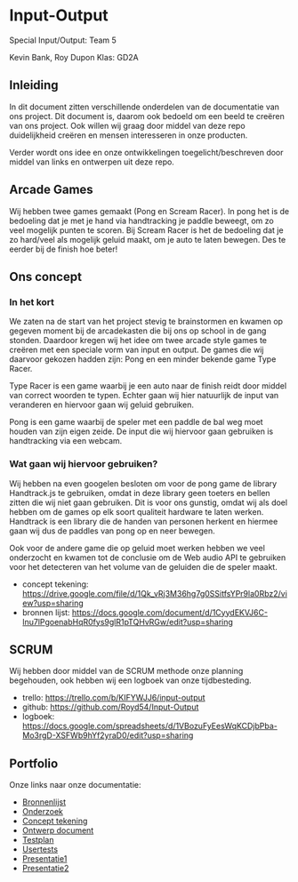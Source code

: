 # Input-Output
Special Input/Output:
Team 5

Kevin Bank, Roy Dupon
Klas: GD2A

## Inleiding
In dit document zitten verschillende onderdelen van de documentatie van ons project.
Dit document is, daarom ook bedoeld om een beeld te creëren van ons project. Ook willen wij graag door middel van deze repo duidelijkheid creëren en mensen interesseren in onze producten.

Verder wordt ons idee en onze ontwikkelingen toegelicht/beschreven door middel van links en ontwerpen uit deze repo. 

## Arcade Games
Wij hebben twee games gemaakt (Pong en Scream Racer). In pong het is de bedoeling dat je met je hand via handtracking je paddle beweegt, om zo veel mogelijk punten te scoren. Bij Scream Racer is het de bedoeling dat je zo hard/veel als mogelijk geluid maakt, om je auto te laten bewegen. Des te eerder bij de finish hoe beter!

## Ons concept
### In het kort
We zaten na de start van het project stevig te brainstormen en kwamen op gegeven moment bij de arcadekasten die bij ons op school in de gang stonden.
Daardoor kregen wij het idee om twee arcade style games te creëren met een speciale vorm van input en output. De games die wij daarvoor gekozen hadden zijn: Pong en een minder bekende game Type Racer. 

Type Racer is een game waarbij je een auto naar de finish reidt door middel van correct woorden te typen. Echter gaan wij hier natuurlijk de input van veranderen en hiervoor gaan wij geluid gebruiken.

Pong is een game waarbij de speler met een paddle de bal weg moet houden van zijn eigen zeide. De input die wij hiervoor gaan gebruiken is handtracking via een webcam.

### Wat gaan wij hiervoor gebruiken?
Wij hebben na even googelen besloten om voor de pong game de library Handtrack.js te gebruiken, omdat in deze library geen toeters en bellen zitten die wij niet gaan gebruiken. Dit is voor ons gunstig, omdat wij als doel hebben om de games op elk soort qualiteit hardware te laten werken. Handtrack is een library die de handen van personen herkent en hiermee gaan wij dus de paddles van pong op en neer bewegen.

Ook voor de andere game die op geluid moet werken hebben we veel onderzocht en kwamen tot de conclusie om de Web audio API te gebruiken voor het detecteren van het volume van de geluiden die de speler maakt.  

* concept tekening: https://drive.google.com/file/d/1Qk_vRj3M36hg7g0SSitfsYPr9la0Rbz2/view?usp=sharing
* bronnen lijst:    https://docs.google.com/document/d/1CyydEKVJ6C-lnu7lPgoenabHqR0fys9glR1pTQHvRGw/edit?usp=sharing

## SCRUM
Wij hebben door middel van de SCRUM methode onze planning begehouden, ook hebben wij een logboek van onze tijdbesteding.

* trello:  https://trello.com/b/KIFYWJJ6/input-output
* github:  https://github.com/Royd54/Input-Output
* logboek: https://docs.google.com/spreadsheets/d/1VBozuFyEesWqKCDjbPba-Mo3rgD-XSFWb9hYf2yraD0/edit?usp=sharing

## Portfolio
Onze links naar onze documentatie:
* [Bronnenlijst](https://docs.google.com/document/d/1CyydEKVJ6C-lnu7lPgoenabHqR0fys9glR1pTQHvRGw/edit?usp=sharing)
* [Onderzoek](https://docs.google.com/document/d/1GPe40tfMmIo6i3QsAkc4c69yjrhEQ8P6UaWsF_lh2K0/edit?usp=sharing)
* [Concept tekening](/////)
* [Ontwerp document](https://docs.google.com/document/d/1tD-y8Jeer8L-tXEKgZ6O0w0aZGjR9Zusa1yGYPpyCUE/edit?usp=sharing)
* [Testplan](https://docs.google.com/document/d/1L-Zi8mwErN2OiS5saaLDeFwpjJg_TFD-IwgV8BwhQ6g/edit?usp=sharing)
* [Usertests](https://docs.google.com/document/d/1zaC4HPyzmGnLoCzZcwbSJcFoSJdEzc6PR3VL7QJtKTs/edit?usp=sharing)
* [Presentatie1](https://docs.google.com/presentation/d/1QHrS5rwA9RNCy-dvyPjA0hClkADod1XumLWfaX9Zybw/edit?usp=sharing)
* [Presentatie2](https://docs.google.com/presentation/d/1h41hkzS8_fngJ83YE-ZTR_ewmrW7tDrG8HiF8AH8crs/edit?usp=sharing)
